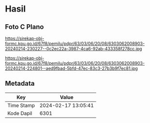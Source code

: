 # Hasil

## Foto C Plano

https://sirekap-obj-formc.kpu.go.id/67f8/pemilu/pdpr/63/03/06/20/08/6303062008903-20240214-230227--0c2ec22a-3987-4ca6-92ab-433358f278cc.jpg

https://sirekap-obj-formc.kpu.go.id/67f8/pemilu/pdpr/63/03/06/20/08/6303062008903-20240214-224801--aed9fbad-5bfd-47ec-83c3-27b3b9f7ec81.jpg


## Metadata

| Key        | Value               |
| ---------- | ------------------- |
| Time Stamp | 2024-02-17 13:05:41 |
| Kode Dapil | 6301                |



